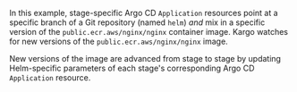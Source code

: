 In this example, stage-specific Argo CD `Application` resources point at a
specific branch of a Git repository (named `helm`) _and_ mix in a specific
version of the `public.ecr.aws/nginx/nginx` container image. Kargo watches for
new versions of the `public.ecr.aws/nginx/nginx` image.

New versions of the image are advanced from stage to stage by updating
Helm-specific parameters of each stage's corresponding Argo CD `Application`
resource.
